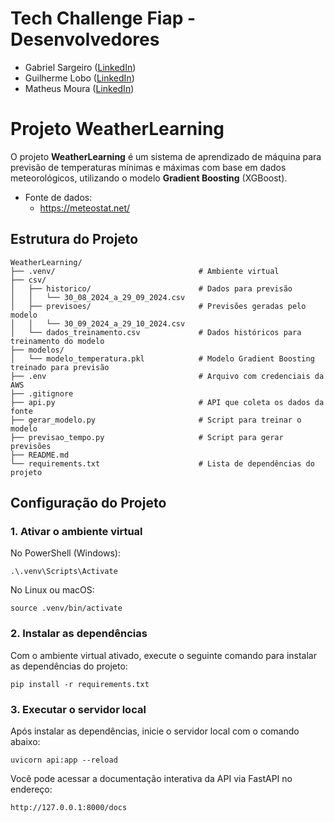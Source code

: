 # Tech Challenge Fiap - Desenvolvedores

- Gabriel Sargeiro ([LinkedIn](https://www.linkedin.com/in/gabriel-sargeiro/))
- Guilherme Lobo ([LinkedIn](https://www.linkedin.com/in/guilhermegclobo/))
- Matheus Moura ([LinkedIn](https://www.linkedin.com/in/matheus-moura-pinho-55a25b186/))

# Projeto WeatherLearning

O projeto **WeatherLearning** é um sistema de aprendizado de máquina para previsão de temperaturas mínimas e máximas com base em dados meteorológicos, utilizando o modelo **Gradient Boosting** (XGBoost).

- Fonte de dados:
   - https://meteostat.net/

## Estrutura do Projeto

    WeatherLearning/
    ├── .venv/                                # Ambiente virtual
    ├── csv/
    │   ├── historico/                        # Dados para previsão
    │   │   └── 30_08_2024_a_29_09_2024.csv
    │   ├── previsoes/                        # Previsões geradas pelo modelo
    │   │   └── 30_09_2024_a_29_10_2024.csv
    │   └── dados_treinamento.csv             # Dados históricos para treinamento do modelo
    ├── modelos/
    │   └── modelo_temperatura.pkl            # Modelo Gradient Boosting treinado para previsão
    ├── .env                                  # Arquivo com credenciais da AWS
    ├── .gitignore
    ├── api.py                                # API que coleta os dados da fonte
    ├── gerar_modelo.py                       # Script para treinar o modelo
    ├── previsao_tempo.py                     # Script para gerar previsões
    ├── README.md
    └── requirements.txt                      # Lista de dependências do projeto


## Configuração do Projeto

### 1. Ativar o ambiente virtual

No PowerShell (Windows):
```
.\.venv\Scripts\Activate
```

No Linux ou macOS:
```
source .venv/bin/activate
```

### 2. Instalar as dependências

Com o ambiente virtual ativado, execute o seguinte comando para instalar as dependências do projeto:

```
pip install -r requirements.txt
```

### 3. Executar o servidor local

Após instalar as dependências, inicie o servidor local com o comando abaixo:

```
uvicorn api:app --reload
```

Você pode acessar a documentação interativa da API via FastAPI no endereço:

```
http://127.0.0.1:8000/docs
```
